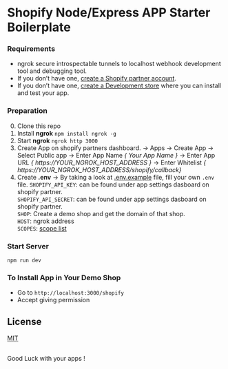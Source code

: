 # Shopify Node/Express APP Starter Boilerplate

### Requirements
- ngrok secure introspectable tunnels to localhost webhook development tool and debugging tool.
- If you don’t have one, [create a Shopify partner account](https://partners.shopify.com/signup).
- If you don’t have one, [create a Development store](https://help.shopify.com/en/partners/dashboard/development-stores#create-a-development-store) where you can install and test your app.

### Preparation
0. Clone this repo
1. Install **ngrok**  `npm install ngrok -g`
2. Start **ngrok**  `ngrok http 3000`
3. Create App on shopify partners dashboard.
-> Apps -> Create App
-> Select Public app
-> Enter App Name _{ Your App Name }_
-> Enter App URL _{ https://YOUR_NGROK_HOST_ADDRESS }_
-> Enter Whitelist _{ https://YOUR_NGROK_HOST_ADDRESS/shopify/callback}_
4. Create **.env**
-> By taking a look at [.env.example](.env.example) file, fill your own `.env` file.
`SHOPIFY_API_KEY`: can be found under app settings dasboard on shopify partner. <br>
`SHOPIFY_API_SECRET`: can be found under app settings dasboard on shopify partner. <br>
`SHOP`: Create a demo shop and get the domain of that shop. <br>
`HOST`: ngrok address <br>
`SCOPES`: [scope list](https://shopify.dev/docs/admin-api/access-scopes)

### Start Server
`npm run dev`

### To Install App in Your Demo Shop
- Go to `http://localhost:3000/shopify`
- Accept giving permission

## License
[MIT](LICENSE)

##
Good Luck with your apps !